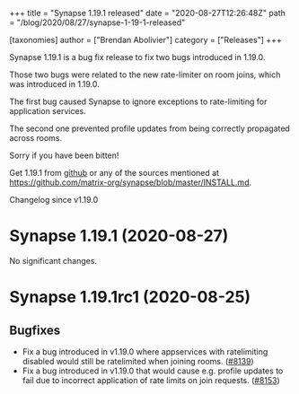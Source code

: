 +++
title = "Synapse 1.19.1 released"
date = "2020-08-27T12:26:48Z"
path = "/blog/2020/08/27/synapse-1-19-1-released"

[taxonomies]
author = ["Brendan Abolivier"]
category = ["Releases"]
+++

Synapse 1.19.1 is a bug fix release to fix two bugs introduced in 1.19.0.

Those two bugs were related to the new rate-limiter on room joins, which was introduced in 1.19.0.

The first bug caused Synapse to ignore exceptions to rate-limiting for application services.

The second one prevented profile updates from being correctly propagated across rooms.

Sorry if you have been bitten!

Get 1.19.1 from [github](https://github.com/matrix-org/synapse/releases/tag/v1.19.1) or any of the sources mentioned at https://github.com/matrix-org/synapse/blob/master/INSTALL.md.

Changelog since v1.19.0

Synapse 1.19.1 (2020-08-27)
===========================

No significant changes.

Synapse 1.19.1rc1 (2020-08-25)
==============================

Bugfixes
--------

- Fix a bug introduced in v1.19.0 where appservices with ratelimiting disabled would still be ratelimited when joining rooms. ([\#8139](https://github.com/matrix-org/synapse/issues/8139))
- Fix a bug introduced in v1.19.0 that would cause e.g. profile updates to fail due to incorrect application of rate limits on join requests. ([\#8153](https://github.com/matrix-org/synapse/issues/8153))
